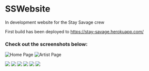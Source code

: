 # SSWebsite
In development website for the Stay Savage crew

First build has been deployed to <https://stay-savage.herokuapp.com/>

### Check out the screenshots below:
![Home Page](https://thumbs.gfycat.com/QuaintGrimyBinturong-size_restricted.gif)
![Artist Page](https://thumbs.gfycat.com/DigitalEvenCrow-size_restricted.gif)

![](http://imgur.com/iFVqmBq.jpg)
![](http://imgur.com/AF0qgyM.jpg)
![](http://imgur.com/POqnvOg.jpg)
![](http://imgur.com/wEmI8KJ.jpg)
![](http://imgur.com/yatJen8.jpg)
![](http://imgur.com/lxIF8GP.jpg)
